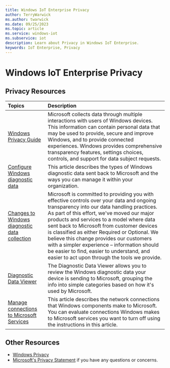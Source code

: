 ```yaml
---
title: Windows IoT Enterprise Privacy
author: TerryWarwick
ms.author: twarwick
ms.date: 09/25/2023
ms.topic: article
ms.service: windows-iot
ms.subservice: iot
description: Learn about Privacy in Windows IoT Enterprise.
keywords: IoT Enterprise, Privacy
---
```


# Windows IoT Enterprise Privacy

## Privacy Resources

| Topics | Description |
|:-------|:------------|
| [Windows Privacy Guide](/windows/privacy/windows-10-and-privacy-compliance) | Microsoft collects data through multiple interactions with users of Windows devices. This information can contain personal data that may be used to provide, secure and improve Windows, and to provide connected experiences. Windows provides comprehensive transparency features, settings choices, controls, and support for data subject requests. |
| [Configure Windows diagnostic data](/windows/privacy/configure-windows-diagnostic-data-in-your-organization) | This article describes the types of Windows diagnostic data sent back to Microsoft and the ways you can manage it within your organization.   |
| [Changes to Windows diagnostic data collection](/windows/privacy/changes-to-windows-diagnostic-data-collection) | Microsoft is committed to providing you with effective controls over your data and ongoing transparency into our data handling practices. As part of this effort, we've moved our major products and services to a model where data sent back to Microsoft from customer devices is classified as either Required or Optional. We believe this change provides our customers with a simpler experience – information should be easier to find, easier to understand, and easier to act upon through the tools we provide. |
| [Diagnostic Data Viewer](/windows/privacy/diagnostic-data-viewer-overview) | The Diagnostic Data Viewer allows you to review the Windows diagnostic data your device is sending to Microsoft, grouping the info into simple categories based on how it's used by Microsoft. |
| [Manage connections to Microsoft Services](/windows/privacy/manage-connections-from-windows-operating-system-components-to-microsoft-services) | This article describes the network connections that Windows components make to Microsoft. You can evaluate connections Windows makes to Microsoft services you want to turn off using the instructions in this article. |

## Other Resources

* [Windows Privacy](/windows/privacy/)
* [Microsoft's Privacy Statement](https://privacy.microsoft.com/privacystatement) if you have any questions or concerns.
